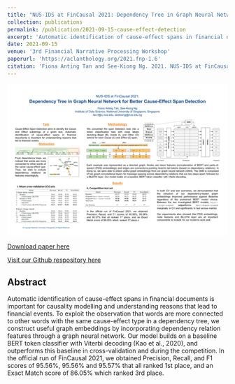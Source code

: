 ```yaml
---
title: "NUS-IDS at FinCausal 2021: Dependency Tree in Graph Neural Network for Better Cause-Effect Span Detection"
collection: publications
permalink: /publication/2021-09-15-cause-effect-detection
excerpt: 'Automatic identification of cause-effect spans in financial documents is important for causality modelling and understanding reasons that lead to financial events. To exploit the observation that words are more connected to other words with the same cause-effect type in a dependency tree, we construct useful graph embeddings by incorporating dependency relation features through a graph neural network. Our model builds on a baseline BERT token classifier with Viterbi decoding (Kao et al., 2020), and outperforms this baseline in cross-validation and during the competition. In the official run of FinCausal 2021, we obtained Precision, Recall, and F1 scores of 95.56%, 95.56% and 95.57% that all ranked 1st place, and an Exact Match score of 86.05% which ranked 3rd place.'
date: 2021-09-15
venue: '3rd Financial Narrative Processing Workshop'
paperurl: 'https://aclanthology.org/2021.fnp-1.6'
citation: 'Fiona Anting Tan and See-Kiong Ng. 2021. NUS-IDS at FinCausal 2021: Dependency Tree in Graph Neural Network for Better Cause-Effect Span Detection. In Proceedings of the 3rd Financial Narrative Processing Workshop, pages 37–43, Lancaster, United Kingdom. Association for Computational Linguistics.'
---
```


<img src='../images/posters/FinCausal_SharedTask_FNP_2021_POSTER.png' width=800>


<a href='https://aclanthology.org/2021.fnp-1.6'>Download paper here</a>

<a href='https://github.com/tanfiona/causeeffectdetection'>Visit our Github respository here</a>

<h2>Abstract</h2>
Automatic identification of cause-effect spans in financial documents is important for causality modelling and understanding reasons that lead to financial events. To exploit the observation that words are more connected to other words with the same cause-effect type in a dependency tree, we construct useful graph embeddings by incorporating dependency relation features through a graph neural network. Our model builds on a baseline BERT token classifier with Viterbi decoding (Kao et al., 2020), and outperforms this baseline in cross-validation and during the competition. In the official run of FinCausal 2021, we obtained Precision, Recall, and F1 scores of 95.56%, 95.56% and 95.57% that all ranked 1st place, and an Exact Match score of 86.05% which ranked 3rd place.
